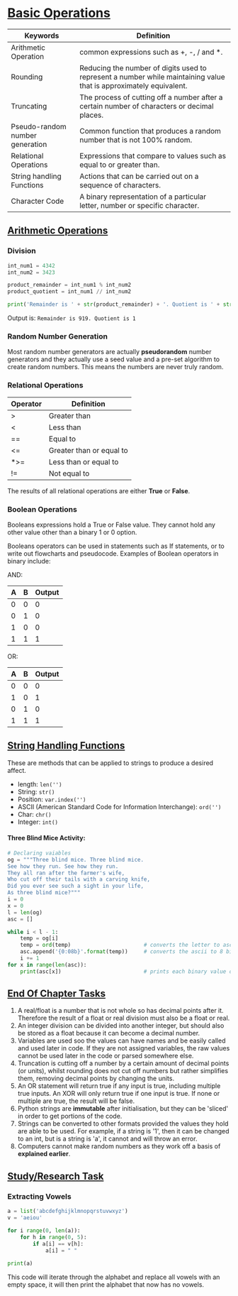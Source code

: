 # <u>Basic Operations</u>

| Keywords                        | Definition                                                   |
| ------------------------------- | ------------------------------------------------------------ |
| Arithmetic Operation            | common expressions such as +, -, / and *.                    |
| Rounding                        | Reducing the number of digits used to represent a number while maintaining value that is approximately equivalent. |
| Truncating                      | The process of cutting off a number after a certain number of characters or decimal places. |
| Pseudo-random number generation | Common function that produces a random number that is not 100% random. |
| Relational Operations           | Expressions that compare to values such as equal to or greater than. |
| String handling Functions       | Actions that can be carried out on a sequence of characters. |
| Character Code                  | A binary representation of a particular letter, number or specific character. |

## <u>Arithmetic Operations</u> 

### Division

```python
int_num1 = 4342
int_num2 = 3423

product_remainder = int_num1 % int_num2
product_quotient = int_num1 // int_num2

print('Remainder is ' + str(product_remainder) + '. Quotient is ' + str(product_quotient))
```

Output is: `Remainder is 919. Quotient is 1`

### Random Number Generation

Most random number generators are actually **pseudorandom** number generators and they actually use a seed value and a pre-set algorithm to create random numbers. This means the numbers are never truly random.

### Relational Operations

| Operator | Definition               |
| -------- | ------------------------ |
| >        | Greater than             |
| <        | Less than                |
| ==       | Equal to                 |
| <=       | Greater than or equal to |
| *>=      | Less than or equal to    |
| !=       | Not equal to             |

The results of all relational operations are either **True** or **False**.

### Boolean Operations

Booleans expressions hold a True or False value. They cannot hold any other value other than a binary 1 or 0 option. 

Booleans operators can be used in statements such as If statements, or to write out flowcharts and pseudocode. Examples of Boolean operators in binary include: 

AND:

| A    | B    | Output |
| ---- | ---- | ------ |
| 0    | 0    | 0      |
| 0    | 1    | 0      |
| 1    | 0    | 0      |
| 1    | 1    | 1      |

OR:

| A    | B    | Output |
| ---- | ---- | ------ |
| 0    | 0    | 0      |
| 1    | 0    | 1      |
| 0    | 1    | 0      |
| 1    | 1    | 1      |

## <u>String Handling Functions</u>

These are methods that can be applied to strings to produce a desired affect.

- length: `len('')`
- String: `str()`
- Position: `var.index('')`
- ASCII (American Standard Code for Information Interchange): `ord('')`
- Char: `chr()`
- Integer: `int()`

#### Three Blind Mice Activity:

```python
# Declaring vaiables
og = """Three blind mice. Three blind mice.
See how they run. See how they run.
They all ran after the farmer's wife,
Who cut off their tails with a carving knife,
Did you ever see such a sight in your life,
As three blind mice?"""
i = 0
x = 0
l = len(og)
asc = []

while i < l - 1:
    temp = og[i]
    temp = ord(temp)                       # converts the letter to ascii
    asc.append('{0:08b}'.format(temp))     # converts the ascii to 8 bit binary
    i += 1
for x in range(len(asc)):
    print(asc[x])                          # prints each binary value on a line
```

## <u>End Of Chapter Tasks</u>

1. A real/float is a number that is not whole so has decimal points after it. Therefore the result of a float or real division must also be a float or real. 
2. An integer division can be divided into another integer, but should also be stored as a float because it can become a decimal number. 
3. Variables are used soo the values can have names and be easily called and used later in code. If they are not assigned variables, the raw values cannot be used later in the code or parsed somewhere else. 
4. Truncation is  cutting off a number by a certain amount of decimal points (or units), whilst rounding does not cut off numbers but rather simplifies them, removing decimal points by changing the units. 
5. An OR statement will return true if any input is true, including multiple true inputs. An XOR will only return true if one input is true. If none or multiple are true, the result will be false. 
6. Python strings are **immutable** after initialisation, but they can be 'sliced' in order to get portions of the code. 
7. Strings can be converted to other formats provided the values they hold are able to be used. For example, if a string is '1', then it can be changed to an int, but is a string is 'a', it cannot and will throw an error. 
8. Computers cannot make random numbers as they work off a basis of **explained earlier**.

## <u>Study/Research Task</u>

### Extracting Vowels

```python
a = list('abcdefghijklmnopqrstuvwxyz')
v = 'aeiou'

for i range(0, len(a)):
    for h in range(0, 5):
        if a[i] == v[h]:
            a[i] = " "
            
print(a)
```

This code will iterate through the alphabet and replace all vowels with an empty space, it will then print the alphabet that now has no vowels.